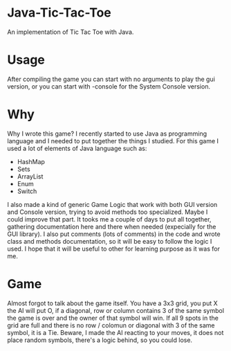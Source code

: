 # Java-Tic-Tac-Toe

An implementation of Tic Tac Toe with Java.

# Usage
After compiling the game you can start with no arguments to play the gui version, or you can start with -console for the System Console version.

# Why
Why I wrote this game? I recently started to use Java as programming language and I needed to put together the things I studied.
For this game I used a lot of elements of Java language such as:
- HashMap
- Sets
- ArrayList
- Enum
- Switch

I also made a kind of generic Game Logic that work with both GUI version and Console version, trying to avoid methods too specialized. Maybe I could improve that part.
It tooks me a couple of days to put all together, gathering documentation here and there when needed (expecially for the GUI library).
I also put comments (lots of comments) in the code and wrote class and methods documentation, so it will be easy to follow the logic I used.
I hope that it will be useful to other for learning purpose as it was for me. 

# Game
Almost forgot to talk about the game itself.
You have a 3x3 grid, you put X the AI will put O, if a diagonal, row or column contains 3 of the same symbol the game is over and the owner of that symbol will win. If all 9 spots in the grid are full and there is no row / colomun or diagonal with 3 of the same symbol, it is a Tie.
Beware, I made the AI reacting to your moves, it does not place random symbols, there's a logic behind, so you could lose.
